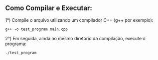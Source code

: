 ## Como Compilar e Executar:

1°) Compile o arquivo utilizando um compilador C++ (g++ por exemplo):

    g++ -o test_program main.cpp
    

2°) Em seguida, ainda no mesmo diretório da compilação, execute o programa:

    ./test_program